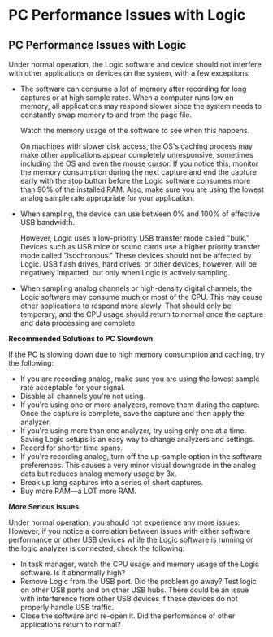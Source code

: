# PC Performance Issues with Logic

## PC Performance Issues with Logic

Under normal operation, the Logic software and device should not interfere with other applications or devices on the system, with a few exceptions:

* The software can consume a lot of memory after recording for long captures or at high sample rates. When a computer runs low on memory, all applications may respond slower since the system needs to constantly swap memory to and from the page file.

    Watch the memory usage of the software to see when this happens.

    On machines with slower disk access, the OS's caching process may make other applications appear completely unresponsive, sometimes including the OS and even the mouse cursor. If you notice this, monitor the memory consumption during the next capture and end the capture early with the stop button before the Logic software consumes more than 90% of the installed RAM. Also, make sure you are using the lowest analog sample rate appropriate for your application.

* When sampling, the device can use between 0% and 100% of effective USB bandwidth.

    However, Logic uses a low-priority USB transfer mode called "bulk." Devices such as USB mice or sound cards use a higher priority transfer mode called "isochronous." These devices should not be affected by Logic. USB flash drives, hard drives, or other devices, however, will be negatively impacted, but only when Logic is actively sampling.

* When sampling analog channels or high-density digital channels, the Logic software may consume much or most of the CPU. This may cause other applications to respond more slowly. That should only be temporary, and the CPU usage should return to normal once the capture and data processing are complete.

**Recommended Solutions to PC Slowdown**

If the PC is slowing down due to high memory consumption and caching, try the following:

* If you are recording analog, make sure you are using the lowest sample rate acceptable for your signal.
* Disable all channels you're not using.
* If you're using one or more analyzers, remove them during the capture. Once the capture is complete, save the capture and then apply the analyzer.
* If you're using more than one analyzer, try using only one at a time. Saving Logic setups is an easy way to change analyzers and settings.
* Record for shorter time spans.
* If you're recording analog, turn off the up-sample option in the software preferences. This causes a very minor visual downgrade in the analog data but reduces analog memory usage by 3x.
* Break up long captures into a series of short captures.
* Buy more RAM—a LOT more RAM.

**More Serious Issues**

Under normal operation, you should not experience any more issues. However, if you notice a correlation between issues with either software performance or other USB devices while the Logic software is running or the logic analyzer is connected, check the following:

* In task manager, watch the CPU usage and memory usage of the Logic software. Is it abnormally high?
* Remove Logic from the USB port. Did the problem go away? Test logic on other USB ports and on other USB hubs. There could be an issue with interference from other USB devices if these devices do not properly handle USB traffic.
* Close the software and re-open it. Did the performance of other applications return to normal?

